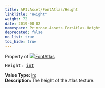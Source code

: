 ```yaml
---
title: API:Asset/FontAtlas/Height
linkTitle: "Height"
weight: 72
date: 2019-08-02
namespace: Primrose.Assets.FontAtlas.Height
deprecated: false
no_list: true
toc_hide: true
---
```

Property of <a href="/docs/api-reference/Class/FontAtlas"><img src="/icons/silk/default.png"/>&nbsp;FontAtlas</a>
<pre class="method-declaration">
Height: <a class="type" href="/docs/api-reference/System/Primitives#int32">int</a></pre>
<b>Value Type: </b>
<a class="type" href="/docs/api-reference/System/Primitives#int32">int</a>
<br/>
<b>Description: </b>
The height of the atlas texture.

